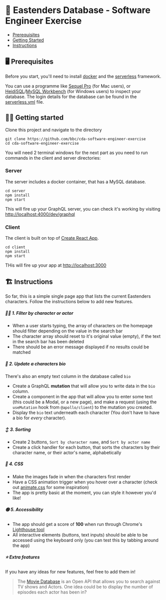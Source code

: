 # 🥁 Eastenders Database - Software Engineer Exercise

- [Prerequisites](#prerequisites)
- [Getting Started](#getting-started)
- [Instructions](#instructions)

## 🖥 Prerequisites

Before you start, you'll need to install [docker](https://docs.docker.com/get-docker/) and the [serverless](https://www.serverless.com/framework/docs/getting-started#install-via-npm) framework.

You can use a programme like [Sequel Pro](https://www.sequelpro.com/) (for Mac users), or [HeidiSQL](https://www.heidisql.com/)/[MySQL Workbench](https://www.mysql.com/products/workbench/) (for Windows users) to inspect your database.
The login details for the database can be found in the [serverless.yml](server/serverless.yml) file.

## 🏃‍♀️ Getting started

Clone this project and navigate to the directory

```
git clone https://github.com/bbc/cda-software-engineer-exercise
cd cda-software-engineer-exercise
```

You will need 2 terminal windows for the next part as you need to run commands in the client and server directories:

### Server

The server includes a docker container, that has a MySQL database.

```
cd server
npm install
npm start
```

This will fire up your GraphQL server, you can check it's working by visiting [http://localhost:4000/dev/graphql](http://localhost:4000/dev/graphql)

### Client

The client is built on top of [Create React App](https://github.com/facebook/create-react-app).

```
cd client
npm install
npm start
```

THis will fire up your app at [http://localhost:3000](http://localhost:3000)

## 🏗 Instructions

So far, this is a simple single page app that lists the current Eastenders characters. Follow the instructions below to add new features.

##### 🕵️‍♀️ 1. Filter by character or actor

- When a user starts typing, the array of characters on the homepage should filter depending on the value in the search bar
- The character array should reset to it's original value (empty), if the text in the search bar has been deleted
- There should be an error message displayed if no results could be matched

##### 📝 2. Update a characters bio

There's also an empty text column in the database called `bio`

- Create a GraphQL **mutation** that will allow you to write data in the `bio` column.
- Create a component in the app that will allow you to enter some text (this could be a Modal, or a new page), and make a request (using the `useMutation` hook from `@apollo/client`) to the mutation you created.
- Display the `bio` text underneath each character (You don't have to have a bio for _every_ character).

##### ↕️ 3. Sorting

- Create 2 buttons, `Sort by character name`, and `Sort by actor name`
- Create a click handler for each button, that sorts the characters by their character name, or their actor's name, alphabetically

##### 🎨 4. CSS

- Make the images fade in when the characters first render
- Have a CSS animation trigger when you hover over a character (check out [animate.css](https://daneden.github.io/animate.css/) for some inspiration)
- The app is pretty basic at the moment, you can style it however you'd like!

##### 🟢 5. Accessibility

- The app should get a score of **100** when run through Chrome's [Lighthouse tool](https://developers.google.com/web/tools/lighthouse)
- All interactive elements (buttons, text inputs) should be able to be accessed using the keyboard only (you can test this by tabbing around the app)

##### ⭐️ Extra features

If you have any ideas for new features, feel free to add them in!

> The [Movie Database](https://developers.themoviedb.org/3) is an Open API that allows you to search against TV shows and Actors. One idea could be to display the number of episodes each actor has been in?
